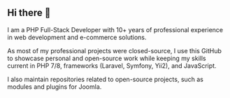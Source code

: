 ## Hi there 👋

<!--
**technoquill/technoquill** is a ✨ _special_ ✨ repository because its `README.md` (this file) appears on your GitHub profile.

Here are some ideas to get you started:

- 🔭 I’m currently working on ...
- 🌱 I’m currently learning ...
- 👯 I’m looking to collaborate on ...
- 🤔 I’m looking for help with ...
- 💬 Ask me about ...
- 📫 How to reach me: ...
- 😄 Pronouns: ...
- ⚡ Fun fact: ...
-->
I am a PHP Full-Stack Developer with 10+ years of professional experience in web development and e-commerce solutions.

As most of my professional projects were closed-source, I use this GitHub to showcase personal and open-source work while keeping my skills current in PHP 7/8, frameworks (Laravel, Symfony, Yii2), and JavaScript.

I also maintain repositories related to open-source projects, such as modules and plugins for Joomla.






